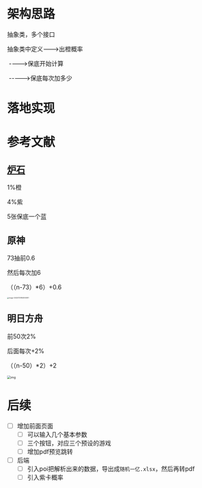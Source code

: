 # 架构思路

抽象类，多个接口

抽象类中定义--->出橙概率

​                       ---->保底开始计算

​                       ----->保底每次加多少

# 落地实现



# 参考文献

## [炉石](https://hs.blizzard.cn/article/20/9546)

1%橙

4%紫

5张保底一个蓝

## 原神

73抽前0.6

然后每次加6

（（n-73）*6）+0.6

<img src="https://s2.loli.net/2022/07/29/8dgO6qCRbweAtG1.png" alt="image-20220729162900091" style="zoom:25%;" />

## 明日方舟

前50次2%

后面每次+2%

（（n-50）*2）+2

<img src="https://s2.loli.net/2022/07/29/PohtbQSWxFL85cR.jpg" alt="img" style="zoom: 50%;" />

# 后续

+ [ ] 增加前面页面
  + [ ] 可以输入几个基本参数
  + [ ] 三个按钮，对应三个预设的游戏
  + [ ] 增加pdf预览跳转
+ [ ] 后端
  + [ ] 引入poi把解析出来的数据，导出成`随机一亿.xlsx`，然后再转pdf
  + [ ] 引入紫卡概率